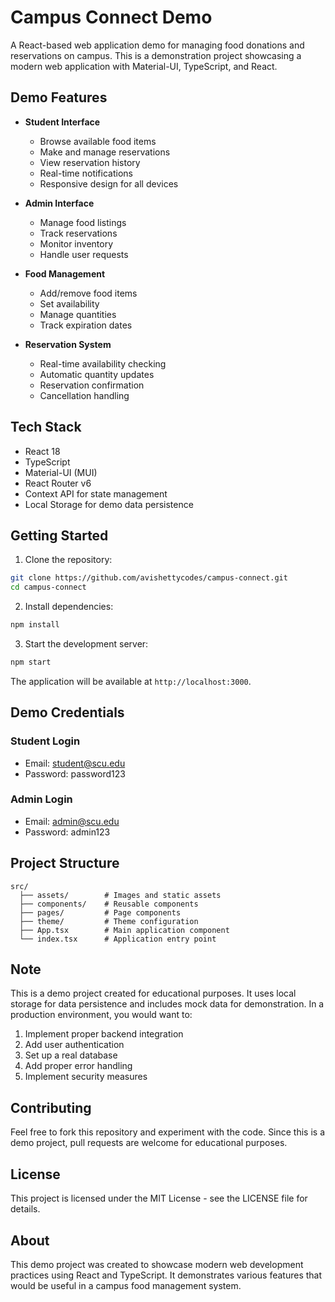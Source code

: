 # Campus Connect Demo

A React-based web application demo for managing food donations and reservations on campus. This is a demonstration project showcasing a modern web application with Material-UI, TypeScript, and React.

## Demo Features

* **Student Interface**
  - Browse available food items
  - Make and manage reservations
  - View reservation history
  - Real-time notifications
  - Responsive design for all devices

* **Admin Interface**
  - Manage food listings
  - Track reservations
  - Monitor inventory
  - Handle user requests

* **Food Management**
  - Add/remove food items
  - Set availability
  - Manage quantities
  - Track expiration dates

* **Reservation System**
  - Real-time availability checking
  - Automatic quantity updates
  - Reservation confirmation
  - Cancellation handling

## Tech Stack

* React 18
* TypeScript
* Material-UI (MUI)
* React Router v6
* Context API for state management
* Local Storage for demo data persistence

## Getting Started

1. Clone the repository:
```bash
git clone https://github.com/avishettycodes/campus-connect.git
cd campus-connect
```

2. Install dependencies:
```bash
npm install
```

3. Start the development server:
```bash
npm start
```

The application will be available at `http://localhost:3000`.

## Demo Credentials

### Student Login
- Email: student@scu.edu
- Password: password123

### Admin Login
- Email: admin@scu.edu
- Password: admin123

## Project Structure

```
src/
  ├── assets/        # Images and static assets
  ├── components/    # Reusable components
  ├── pages/         # Page components
  ├── theme/         # Theme configuration
  ├── App.tsx        # Main application component
  └── index.tsx      # Application entry point
```

## Note

This is a demo project created for educational purposes. It uses local storage for data persistence and includes mock data for demonstration. In a production environment, you would want to:

1. Implement proper backend integration
2. Add user authentication
3. Set up a real database
4. Add proper error handling
5. Implement security measures

## Contributing

Feel free to fork this repository and experiment with the code. Since this is a demo project, pull requests are welcome for educational purposes.

## License

This project is licensed under the MIT License - see the LICENSE file for details.

## About

This demo project was created to showcase modern web development practices using React and TypeScript. It demonstrates various features that would be useful in a campus food management system.
